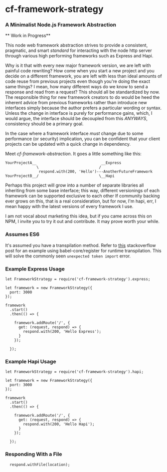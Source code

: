 # cf-framework-strategy

### A Minimalist Node.js Framework Abstraction

** Work in Progress**

This node web framework abstraction strives to provide a consistent, pragmatic, and smart
*standard* for interacting with the node http server through various high performing frameworks
such as Express and Hapi.

Why is it that with every new major framework version, we are left with painful
code rewriting? How come when you start a new project and you decide on a different
framework, you are left with less than ideal amounts of code reuse from previous projects even
though you're doing the exact same things? I mean, how many different ways do we know to send 
a response and read from a request? This should all be standardized by now. The responsible 
thing for new framework creators to do would be heed the inherent advice from previous 
frameworks rather than introduce new interfaces simply because the author prefers a particular 
wording or syntax.  Unless the change in interface is purely for performance gains, which, 
I would argue, the interface should be decoupled from this *ANYWAYS*, consistency should be 
a primary goal.

In the case where a framework interface *must* change due to some performance (or security) implication,
you can be confident that your client projects can be updated with a quick change in dependency.

Meet *cf-framework-abstraction*. It goes a little something like this:

```
YourProjectA__                             __Express
              \                           /
               respond.with(200, 'Hello')---AnotherFutureFramework
YourProjectB__/                           \__Hapi
```

Perhaps this project will grow into a number of separate libraries all inheriting from some base
interface; this way, different versionings of each framework can be supported exclusive to each other
If community backing ever grows on this, that is a real consideration, but for now, I'm hapi, err, I mean
happy with the latest versions of every framework I use.

I am not vocal about marketing this idea, but if you came across this on NPM, I invite you to try it out
and contribute.  It may prove worth your while.

### Assumes ES6

It's assumed you have a transpilation method. Refer to 
[this](http://stackoverflow.com/questions/35040978/babel-unexpected-token-import-when-running-mocha-tests)
stackoverflow post for an example using babel-core/register for runtime transpilation. This will solve the
commonly seen `unexpected token import` error.

 

### Example Express Usage
```
let FrameworkStrategy = require('cf-framework-strategy').express;

let framework = new FrameworkStrategy({
  port: 3000
});

framework
  .start()
  .then(() => {

    framework.addRoute('/', {
      get: (request, respond) => {
        respond.with(200, 'Hello Express');
      }
    });

  });
```

### Example Hapi Usage
```
let FrameworkStrategy = require('cf-framework-strategy').hapi;

let framework = new FrameworkStrategy({
  port: 3000
});

framework
  .start()
  .then(() => {

    framework.addRoute('/', {
      get: (request, respond) => {
        respond.with(200, 'Hello Hapi');
      }
    });

  });
```

### Responding With a File
```
  respond.withFile(location);
```
